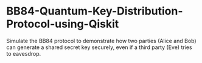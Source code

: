 # BB84-Quantum-Key-Distribution-Protocol-using-Qiskit
Simulate the BB84 protocol to demonstrate how two parties (Alice and Bob) can generate a shared secret key securely, even if a third party (Eve) tries to eavesdrop.

